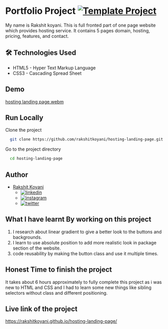 # Portfolio Project [![Template Project](https://img.shields.io/badge/Technologies%20-HTML%2FCSS-brightgreen)](http://www.gnu.org/licenses/agpl-3.0)

My name is Rakshit koyani.
This is full fronted part of one page website which provides hosting service. It contains 5 pages domain, hosting, pricing, features, and contact.

## 🛠 Technologies Used

- HTML5 - Hyper Text Markup Language
- CSS3 - Cascading Spread Sheet

## Demo
[hosting landing page.webm](https://user-images.githubusercontent.com/36806953/181440168-fd711358-6316-4bb2-942a-d65c3007fa04.webm)

## Run Locally

Clone the project

```bash
  git clone https://github.com/rakshitkoyani/hosting-landing-page.git
```

Go to the project directory

```bash
  cd hosting-landing-page
```

## Author

- [Rakshit Koyani](https://www.github.com/rakshitkoyani)
  - [![linkedin](https://img.shields.io/badge/LinkedIn-0077B5?style=for-the-badge&logo=linkedin&logoColor=white)](https://www.linkedin.com/in/rakshit-koyani-507040132/)
  - [![instagram](https://img.shields.io/badge/Instagram-E4405F?style=for-the-badge&logo=instagram&logoColor=white)](https://www.instagram.com/rakshitkoyani/)
  - [![twitter](https://img.shields.io/badge/Twitter-1DA1F2?style=for-the-badge&logo=twitter&logoColor=white)](https://www.twitter.com/rakshit_koyani)

## What I have learnt By working on this project

1. I research about linear gradient to give a better look to the buttons and backgrounds.
2. I learn to use absolute position to add more realistic look in package section of the website.
3. code reusability by making the button class and use it multiple times.

## Honest Time to finish the project

It takes about 6 hours approximately to fully complete this project as i was new to HTML and CSS and I had to learn some new things like sibling selectors without class and different positioning.

## Live link of the project

https://rakshitkoyani.github.io/hosting-landing-page/
